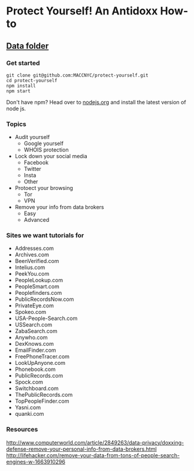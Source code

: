 # Protect Yourself! An Antidoxx How-to

## [Data folder](https://github.com/MACCNYC/protect-yourself/tree/master/src/data)

### Get started

```
git clone git@github.com:MACCNYC/protect-yourself.git
cd protect-yourself
npm install
npm start
```

Don't have npm? Head over to [nodejs.org](https://nodejs.org/) and install the latest version of node js.

### Topics

* Audit yourself
  * Google yourself
  * WHOIS protection
* Lock down your social media
  * Facebook 
  * Twitter
  * Insta
  * Other
* Protoect your browsing
  * Tor
  * VPN
* Remove your info from data brokers
  * Easy
  * Advanced

### Sites we want tutorials for

* Addresses.com
* Archives.com
* BeenVerified.com
* Intelius.com
* PeekYou.com
* PeopleLookup.com
* PeopleSmart.com
* Peoplefinders.com
* PublicRecordsNow.com
* PrivateEye.com
* Spokeo.com
* USA-People-Search.com
* USSearch.com
* ZabaSearch.com
* Anywho.com
* DexKnows.com
* EmailFinder.com
* FreePhoneTracer.com
* LookUpAnyone.com
* Phonebook.com
* PublicRecords.com
* Spock.com
* Switchboard.com
* ThePublicRecords.com
* TopPeopleFinder.com
* Yasni.com
* quanki.com

### Resources

http://www.computerworld.com/article/2849263/data-privacy/doxxing-defense-remove-your-personal-info-from-data-brokers.html
http://lifehacker.com/remove-your-data-from-tons-of-people-search-engines-w-1663910296
